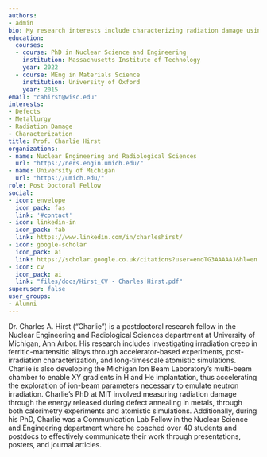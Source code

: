 ```yaml
---
authors:
- admin
bio: My research interests include characterizing radiation damage using novel techniques and understanding the effect of temperature on defect evolution mechanisms. 
education:
  courses:
  - course: PhD in Nuclear Science and Engineering
    institution: Massachusetts Institute of Technology
    year: 2022
  - course: MEng in Materials Science
    institution: University of Oxford
    year: 2015
email: "cahirst@wisc.edu"
interests:
- Defects
- Metallurgy
- Radiation Damage
- Characterization
title: Prof. Charlie Hirst
organizations:
- name: Nuclear Engineering and Radiological Sciences
  url: "https://ners.engin.umich.edu/"
- name: University of Michigan
  url: "https://umich.edu/"
role: Post Doctoral Fellow
social:
- icon: envelope
  icon_pack: fas
  link: '#contact'
- icon: linkedin-in
  icon_pack: fab
  link: https://www.linkedin.com/in/charleshirst/
- icon: google-scholar
  icon_pack: ai
  link: https://scholar.google.co.uk/citations?user=enoTG3AAAAAJ&hl=en
- icon: cv
  icon_pack: ai
  link: "files/docs/Hirst_CV - Charles Hirst.pdf"
superuser: false
user_groups:
- Alumni
---
```


Dr. Charles A. Hirst (“Charlie”) is a postdoctoral research fellow in the Nuclear Engineering and Radiological Sciences department at University of Michigan, Ann Arbor. His research includes investigating irradiation creep in ferritic-martensitic alloys through accelerator-based experiments, post-irradiation characterization, and long-timescale atomistic simulations. Charlie is also developing the Michigan Ion Beam Laboratory’s multi-beam chamber to enable XY gradients in H and He implantation, thus accelerating the exploration of ion-beam parameters necessary to emulate neutron irradiation. Charlie’s PhD at MIT involved measuring radiation damage through the energy released during defect annealing in metals, through both calorimetry experiments and atomistic simulations. Additionally, during his PhD, Charlie was a Communication Lab Fellow in the Nuclear Science and Engineering department where he coached over 40 students and postdocs to effectively communicate their work through presentations, posters, and journal articles.

